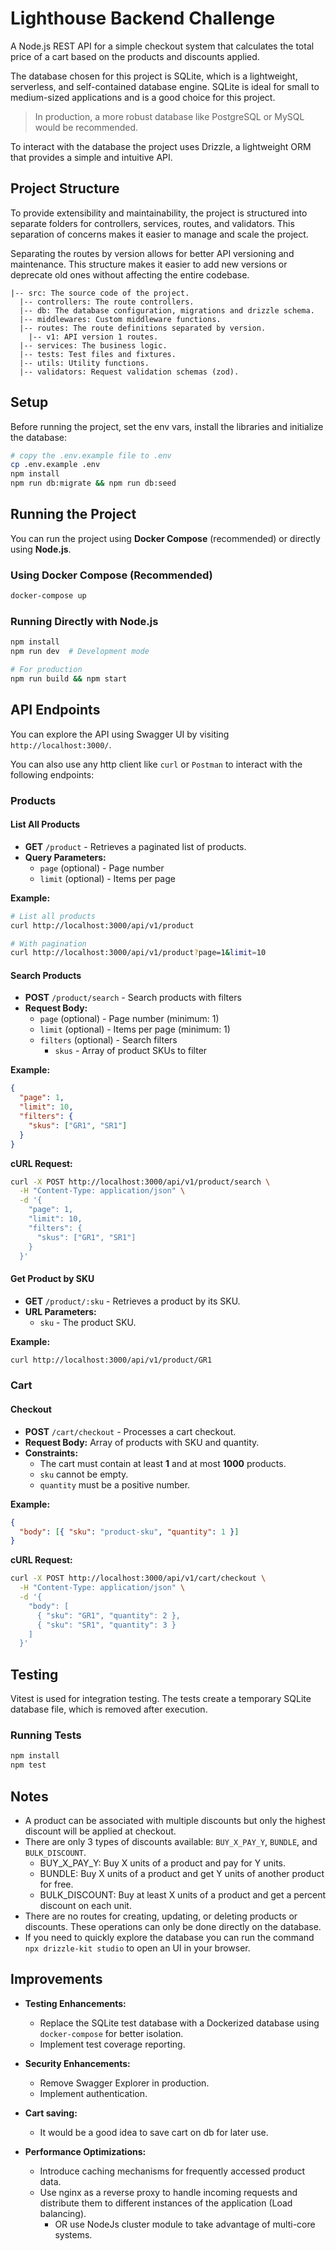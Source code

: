 # Lighthouse Backend Challenge

A Node.js REST API for a simple checkout system that calculates the total price of a cart based on the products and discounts applied.

The database chosen for this project is SQLite, which is a lightweight, serverless, and self-contained database engine. SQLite is ideal for small to medium-sized applications and is a good choice for this project.

> In production, a more robust database like PostgreSQL or MySQL would be recommended.

To interact with the database the project uses Drizzle, a lightweight ORM that provides a simple and intuitive API.

## Project Structure

To provide extensibility and maintainability, the project is structured into separate folders for controllers, services, routes, and validators. This separation of concerns makes it easier to manage and scale the project.

Separating the routes by version allows for better API versioning and maintenance. This structure makes it easier to add new versions or deprecate old ones without affecting the entire codebase.

```
|-- src: The source code of the project.
  |-- controllers: The route controllers.
  |-- db: The database configuration, migrations and drizzle schema.
  |-- middlewares: Custom middleware functions.
  |-- routes: The route definitions separated by version.
    |-- v1: API version 1 routes.
  |-- services: The business logic.
  |-- tests: Test files and fixtures.
  |-- utils: Utility functions.
  |-- validators: Request validation schemas (zod).
```

## Setup

Before running the project, set the env vars, install the libraries and initialize the database:

```bash
# copy the .env.example file to .env
cp .env.example .env
npm install
npm run db:migrate && npm run db:seed
```

## Running the Project

You can run the project using **Docker Compose** (recommended) or directly using **Node.js**.

### Using Docker Compose (Recommended)

```bash
docker-compose up
```

### Running Directly with Node.js

```bash
npm install
npm run dev  # Development mode

# For production
npm run build && npm start
```

## API Endpoints

You can explore the API using Swagger UI by visiting `http://localhost:3000/`.

You can also use any http client like `curl` or `Postman` to interact with the following endpoints:

### Products

#### List All Products

- **GET** `/product` - Retrieves a paginated list of products.
- **Query Parameters:**
  - `page` (optional) - Page number
  - `limit` (optional) - Items per page

**Example:**

```bash
# List all products
curl http://localhost:3000/api/v1/product

# With pagination
curl http://localhost:3000/api/v1/product?page=1&limit=10
```

#### Search Products

- **POST** `/product/search` - Search products with filters
- **Request Body:**
  - `page` (optional) - Page number (minimum: 1)
  - `limit` (optional) - Items per page (minimum: 1)
  - `filters` (optional) - Search filters
    - `skus` - Array of product SKUs to filter

**Example:**

```json
{
  "page": 1,
  "limit": 10,
  "filters": {
    "skus": ["GR1", "SR1"]
  }
}
```

**cURL Request:**

```bash
curl -X POST http://localhost:3000/api/v1/product/search \
  -H "Content-Type: application/json" \
  -d '{
    "page": 1,
    "limit": 10,
    "filters": {
      "skus": ["GR1", "SR1"]
    }
  }'
```

#### Get Product by SKU

- **GET** `/product/:sku` - Retrieves a product by its SKU.
- **URL Parameters:**
  - `sku` - The product SKU.

**Example:**

```bash
curl http://localhost:3000/api/v1/product/GR1
```

### Cart

#### Checkout

- **POST** `/cart/checkout` - Processes a cart checkout.
- **Request Body:** Array of products with SKU and quantity.
- **Constraints:**
  - The cart must contain at least **1** and at most **1000** products.
  - `sku` cannot be empty.
  - `quantity` must be a positive number.

**Example:**

```json
{
  "body": [{ "sku": "product-sku", "quantity": 1 }]
}
```

**cURL Request:**

```bash
curl -X POST http://localhost:3000/api/v1/cart/checkout \
  -H "Content-Type: application/json" \
  -d '{
    "body": [
      { "sku": "GR1", "quantity": 2 },
      { "sku": "SR1", "quantity": 3 }
    ]
  }'
```

## Testing

Vitest is used for integration testing. The tests create a temporary SQLite database file, which is removed after execution.

### Running Tests

```bash
npm install
npm test
```

## Notes

- A product can be associated with multiple discounts but only the highest discount will be applied at checkout.
- There are only 3 types of discounts available: `BUY_X_PAY_Y`, `BUNDLE`, and `BULK_DISCOUNT`.
  - BUY_X_PAY_Y: Buy X units of a product and pay for Y units.
  - BUNDLE: Buy X units of a product and get Y units of another product for free.
  - BULK_DISCOUNT: Buy at least X units of a product and get a percent discount on each unit.
- There are no routes for creating, updating, or deleting products or discounts. These operations can only be done directly on the database.
- If you need to quickly explore the database you can run the command `npx drizzle-kit studio` to open an UI in your browser.

## Improvements

- **Testing Enhancements:**

  - Replace the SQLite test database with a Dockerized database using `docker-compose` for better isolation.
  - Implement test coverage reporting.

- **Security Enhancements:**

  - Remove Swagger Explorer in production.
  - Implement authentication.

- **Cart saving:**

  - It would be a good idea to save cart on db for later use.

- **Performance Optimizations:**
  - Introduce caching mechanisms for frequently accessed product data.
  - Use nginx as a reverse proxy to handle incoming requests and distribute them to different instances of the application (Load balancing).
    - OR use NodeJs cluster module to take advantage of multi-core systems.

